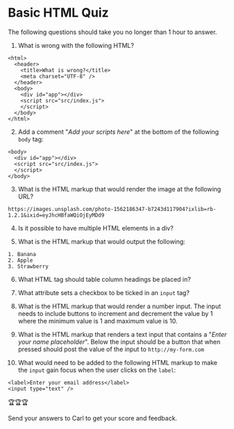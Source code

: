 # Basic HTML Quiz

The following questions should take you no longer than 1 hour to answer.  

1. What is wrong with the following HTML?
```
<html>
  <header>
    <title>What is wrong?</title>
    <meta charset="UTF-8" />
  </header>
  <body>
    <div id="app"></div>
    <script src="src/index.js">
    </script>
  </body>
</html>
```

2. Add a comment "*Add your scripts here*" at the bottom of the following `body` tag:
```
<body>
  <div id="app"></div>
  <script src="src/index.js">
  </script>
</body>
```

3. What is the HTML markup that would render the image at the following URL?
```
https://images.unsplash.com/photo-1562186347-b7243d117904?ixlib=rb-1.2.1&ixid=eyJhcHBfaWQiOjEyMDd9
```

4. Is it possible to have multiple HTML elements in a div?

5. What is the HTML markup that would output the following:
```
1. Banana
2. Apple
3. Strawberry
```
6. What HTML tag should table column headings be placed in?

7. What attribute sets a checkbox to be ticked in an `input` tag?

8. What is the HTML markup that would render a number input. The input needs to include buttons to increment and decrement the value by 1 where the minimum value is 1 and maximum value is 10. 

9. What is the HTML markup that renders a text input that contains a "*Enter your name placeholder*". Below the input should be a button that when pressed should post the value of the input to `http://my-form.com`

10. What would need to be added to the following HTML markup to make the `input` gain focus when the user clicks on the `label`: 
```
<label>Enter your email address</label>
<input type="text" />
```
   
🏆🏆🏆   

Send your answers to Carl to get your score and feedback. 


